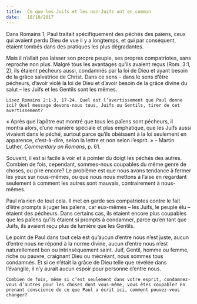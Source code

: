 ```yaml
---
title:  Ce que les Juifs et les non-Juifs ont en commun
date:   18/10/2017
---
```


Dans Romains 1, Paul traitait spécifiquement des péchés des païens, ceux qui avaient perdu Dieu de vue il y a longtemps, et qui par conséquent, étaient tombés dans des pratiques les plus dégradantes. 

Mais il n’allait pas laisser son propre peuple, ses propres compatriotes, sans reproche non plus. Malgré tous les avantages qu’ils avaient reçus (Rom. 3:1, 2), ils étaient pécheurs aussi, condamnés par la loi de Dieu et ayant besoin de la grâce salvatrice de Christ. Dans ce sens – dans le sens d’être pécheurs, d’avoir violé la loi de Dieu et d’avoir besoin de la grâce divine du salut – les Juifs et les Gentils sont les mêmes.

`Lisez Romains 2:1-3, 17-24. Quel est l’avertissement que Paul donne ici? Quel message devons-nous tous, Juifs ou Gentils, tirer de cet avertissement?`

« Après que l’apôtre eut montré que tous les païens sont pécheurs, il montra alors, d’une manière spéciale et plus emphatique, que les Juifs aussi vivaient dans le péché, surtout parce qu’ils obéissent à la loi seulement en apparence, c’est-à-dire, selon la lettre et non selon l’esprit. » – Martin Luther, *Commentary on Romans*, p. 61.

Souvent, il est si facile à voir et à pointer du doigt les péchés des autres. Combien de fois, cependant, sommes-nous coupables du même genre de choses, ou pire encore? Le problème est que nous avons tendance à fermer les yeux sur nous-mêmes, ou que nous nous mettons à l’aise en regardant seulement à comment les autres sont mauvais, contrairement à nous-mêmes. 

Paul n’a rien de tout cela. Il met en garde ses compatriotes contre le fait d’être prompts à juger les païens, car eux-mêmes – les Juifs, le peuple élu – étaient des pécheurs. Dans certains cas, ils étaient encore plus coupables que les païens qu’ils étaient si prompts à condamner, parce qu’en tant que Juifs, ils avaient reçu plus de lumière que les Gentils.

Le point de Paul dans tout cela est qu’aucun d’entre nous n’est juste, aucun d’entre nous ne répond à la norme divine, aucun d’entre nous n’est naturellement bon ou intrinsèquement saint. Juif, Gentil, homme ou femme, riche ou pauvre, craignant Dieu ou mécréant, nous sommes tous condamnés. Et si ce n’était la grâce de Dieu telle que révélée dans l’évangile, il n’y aurait aucun espoir pour personne d’entre nous. 

`Combien de fois, même si c’est seulement dans votre esprit, condamnez-vous d’autres pour les choses dont vous-même, vous êtes coupable? En prenant conscience de ce que Paul a écrit ici, comment pouvez-vous changer?`